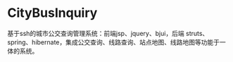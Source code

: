 # CityBusInquiry
 基于ssh的城市公交查询管理系统：前端jsp、jquery、bjui，后端 struts、spring、hibernate，集成公交查询、线路查询、站点地图、线路地图等功能于一体的系统。
